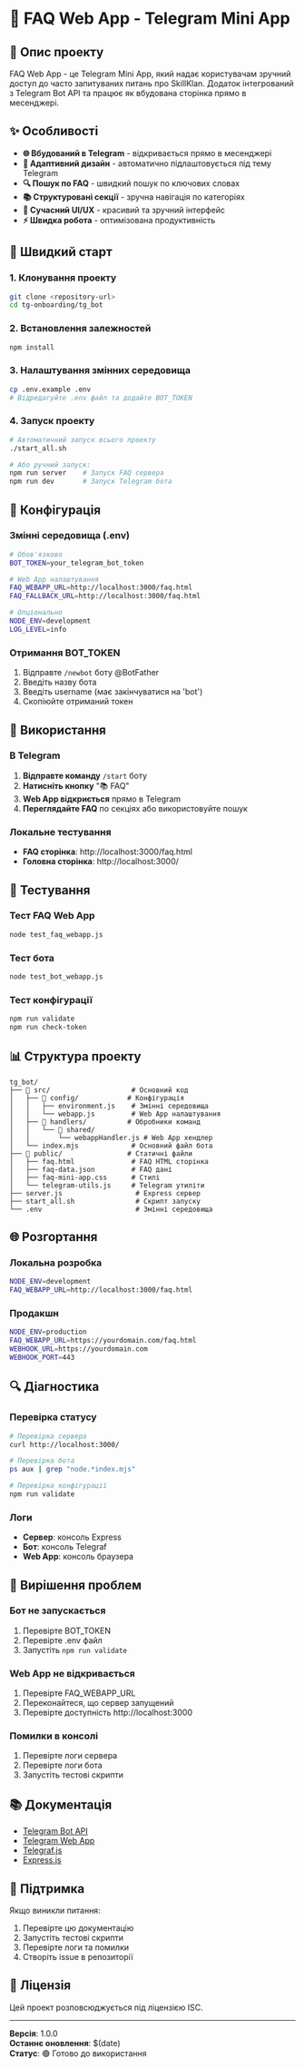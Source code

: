 # 📱 FAQ Web App - Telegram Mini App

## 🎯 Опис проекту

FAQ Web App - це Telegram Mini App, який надає користувачам зручний доступ до часто запитуваних питань про SkillKlan. Додаток інтегрований з Telegram Bot API та працює як вбудована сторінка прямо в месенджері.

## ✨ Особливості

- **🌐 Вбудований в Telegram** - відкривається прямо в месенджері
- **📱 Адаптивний дизайн** - автоматично підлаштовується під тему Telegram
- **🔍 Пошук по FAQ** - швидкий пошук по ключових словах
- **📚 Структуровані секції** - зручна навігація по категоріях
- **🎨 Сучасний UI/UX** - красивий та зручний інтерфейс
- **⚡ Швидка робота** - оптимізована продуктивність

## 🚀 Швидкий старт

### 1. Клонування проекту
```bash
git clone <repository-url>
cd tg-onboarding/tg_bot
```

### 2. Встановлення залежностей
```bash
npm install
```

### 3. Налаштування змінних середовища
```bash
cp .env.example .env
# Відредагуйте .env файл та додайте BOT_TOKEN
```

### 4. Запуск проекту
```bash
# Автоматичний запуск всього проекту
./start_all.sh

# Або ручний запуск:
npm run server    # Запуск FAQ сервера
npm run dev       # Запуск Telegram бота
```

## 🔧 Конфігурація

### Змінні середовища (.env)
```bash
# Обов'язково
BOT_TOKEN=your_telegram_bot_token

# Web App налаштування
FAQ_WEBAPP_URL=http://localhost:3000/faq.html
FAQ_FALLBACK_URL=http://localhost:3000/faq.html

# Опціонально
NODE_ENV=development
LOG_LEVEL=info
```

### Отримання BOT_TOKEN
1. Відправте `/newbot` боту @BotFather
2. Введіть назву бота
3. Введіть username (має закінчуватися на 'bot')
4. Скопіюйте отриманий токен

## 📱 Використання

### В Telegram
1. **Відправте команду** `/start` боту
2. **Натисніть кнопку** "📚 FAQ"
3. **Web App відкриється** прямо в Telegram
4. **Переглядайте FAQ** по секціях або використовуйте пошук

### Локальне тестування
- **FAQ сторінка**: http://localhost:3000/faq.html
- **Головна сторінка**: http://localhost:3000/

## 🧪 Тестування

### Тест FAQ Web App
```bash
node test_faq_webapp.js
```

### Тест бота
```bash
node test_bot_webapp.js
```

### Тест конфігурації
```bash
npm run validate
npm run check-token
```

## 📊 Структура проекту

```
tg_bot/
├── 📁 src/                    # Основний код
│   ├── 📁 config/            # Конфігурація
│   │   ├── environment.js    # Змінні середовища
│   │   └── webapp.js         # Web App налаштування
│   ├── 📁 handlers/          # Обробники команд
│   │   └── 📁 shared/
│   │       └── webappHandler.js # Web App хендлер
│   └── index.mjs             # Основний файл бота
├── 📁 public/                # Статичні файли
│   ├── faq.html              # FAQ HTML сторінка
│   ├── faq-data.json         # FAQ дані
│   ├── faq-mini-app.css      # Стилі
│   └── telegram-utils.js     # Telegram утиліти
├── server.js                  # Express сервер
├── start_all.sh               # Скрипт запуску
└── .env                       # Змінні середовища
```

## 🌐 Розгортання

### Локальна розробка
```bash
NODE_ENV=development
FAQ_WEBAPP_URL=http://localhost:3000/faq.html
```

### Продакшн
```bash
NODE_ENV=production
FAQ_WEBAPP_URL=https://yourdomain.com/faq.html
WEBHOOK_URL=https://yourdomain.com
WEBHOOK_PORT=443
```

## 🔍 Діагностика

### Перевірка статусу
```bash
# Перевірка сервера
curl http://localhost:3000/

# Перевірка бота
ps aux | grep "node.*index.mjs"

# Перевірка конфігурації
npm run validate
```

### Логи
- **Сервер**: консоль Express
- **Бот**: консоль Telegraf
- **Web App**: консоль браузера

## 🚨 Вирішення проблем

### Бот не запускається
1. Перевірте BOT_TOKEN
2. Перевірте .env файл
3. Запустіть `npm run validate`

### Web App не відкривається
1. Перевірте FAQ_WEBAPP_URL
2. Переконайтеся, що сервер запущений
3. Перевірте доступність http://localhost:3000

### Помилки в консолі
1. Перевірте логи сервера
2. Перевірте логи бота
3. Запустіть тестові скрипти

## 📚 Документація

- [Telegram Bot API](https://core.telegram.org/bots/api)
- [Telegram Web App](https://core.telegram.org/bots/webapps)
- [Telegraf.js](https://telegraf.js.org/)
- [Express.js](https://expressjs.com/)

## 🤝 Підтримка

Якщо виникли питання:
1. Перевірте цю документацію
2. Запустіть тестові скрипти
3. Перевірте логи та помилки
4. Створіть issue в репозиторії

## 📄 Ліцензія

Цей проект розповсюджується під ліцензією ISC.

---

**Версія**: 1.0.0  
**Останнє оновлення**: $(date)  
**Статус**: 🟢 Готово до використання
